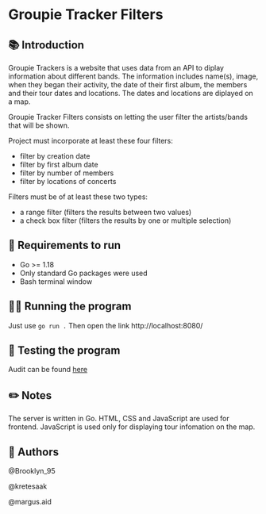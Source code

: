 # Groupie Tracker Filters

## 📚 Introduction
Groupie Trackers is a website that uses data from an API to diplay information about different bands. The information includes name(s), image, when they began their activity, the date of their first album, the members and their tour dates and locations. The dates and locations are diplayed on a map.

Groupie Tracker Filters consists on letting the user filter the artists/bands that will be shown.

Project must incorporate at least these four filters:
- filter by creation date
- filter by first album date
- filter by number of members
- filter by locations of concerts

Filters must be of at least these two types:
- a range filter (filters the results between two values)
- a check box filter (filters the results by one or multiple selection)

## 👟 Requirements to run

- Go >= 1.18
- Only standard Go packages were used
- Bash terminal window

## 🏃‍♂️ Running the program

Just use 
`go run .`
Then open the link http://localhost:8080/

## 🧪 Testing the program
Audit can be found [here](https://github.com/01-edu/public/blob/master/subjects/groupie-tracker/filters/audit.md)

## ✏️ Notes
The server is written in Go. HTML, CSS and JavaScript are used for frontend. JavaScript is used only for displaying tour infomation on the map.

## 🤴 Authors
@Brooklyn_95

@kretesaak

@margus.aid